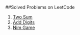 ##Solved Problems on LeetCode
1. [Two Sum](https://leetcode.com/problems/two-sum/)
258. [Add Digits](https://leetcode.com/problems/add-digits/)
292. [Nim Game](https://leetcode.com/problems/nim-game/)

